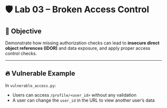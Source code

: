 # 🛡️ Lab 03 – Broken Access Control

## 🎯 Objective

Demonstrate how missing authorization checks can lead to **insecure direct object references (IDOR)** and data exposure, and apply proper access control checks.

---

## 🔥 Vulnerable Example

In `vulnerable_access.py`:
- Users can access `/profile/<user_id>` without any validation
- A user can change the `user_id` in the URL to view another user’s data
